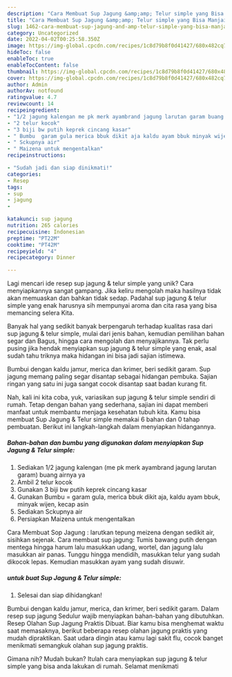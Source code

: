 ```yaml
---
description: "Cara Membuat Sup Jagung &amp;amp; Telur simple yang Bisa Manjain Lidah"
title: "Cara Membuat Sup Jagung &amp;amp; Telur simple yang Bisa Manjain Lidah"
slug: 1462-cara-membuat-sup-jagung-and-amp-telur-simple-yang-bisa-manjain-lidah
category: Uncategorized
date: 2022-04-02T00:25:58.350Z
image: https://img-global.cpcdn.com/recipes/1c8d79b8f0d41427/680x482cq70/sup-jagung-telur-simple-foto-resep-utama.jpg
hideToc: false
enableToc: true
enableTocContent: false
thumbnail: https://img-global.cpcdn.com/recipes/1c8d79b8f0d41427/680x482cq70/sup-jagung-telur-simple-foto-resep-utama.jpg
cover: https://img-global.cpcdn.com/recipes/1c8d79b8f0d41427/680x482cq70/sup-jagung-telur-simple-foto-resep-utama.jpg
author: Admin
authorAv: notfound
ratingvalue: 4.7
reviewcount: 14
recipeingredient:
- "1/2 jagung kalengan me pk merk ayambrand jagung larutan garam buang airnya ya"
- "2 telur kocok"
- "3 biji bw putih keprek cincang kasar"
- " Bumbu  garam gula merica bbuk dikit aja kaldu ayam bbuk minyak wijen kecap asin"
- " Sckupnya air"
- " Maizena untuk mengentalkan"
recipeinstructions:

- "Sudah jadi dan siap dinikmati!"
categories:
- Resep
tags:
- sup
- jagung
- 

katakunci: sup jagung  
nutrition: 265 calories
recipecuisine: Indonesian
preptime: "PT22M"
cooktime: "PT42M"
recipeyield: "4"
recipecategory: Dinner

---
```





Lagi mencari ide resep sup jagung &amp; telur simple yang unik? Cara menyiapkannya sangat gampang. Jika keliru mengolah maka hasilnya tidak akan memuaskan dan bahkan tidak sedap. Padahal sup jagung &amp; telur simple yang enak harusnya sih mempunyai aroma dan cita rasa yang bisa memancing selera Kita.





Banyak hal yang sedikit banyak berpengaruh terhadap kualitas rasa dari sup jagung &amp; telur simple, mulai dari jenis bahan, kemudian pemilihan bahan segar dan Bagus, hingga cara mengolah dan menyajikannya. Tak perlu pusing jika hendak menyiapkan sup jagung &amp; telur simple yang enak,      asal sudah tahu triknya maka hidangan ini bisa jadi sajian istimewa.














Bumbui dengan kaldu jamur, merica dan krimer, beri sedikit garam. Sup jagung memang paling segar disantap sebagai hidangan pembuka. Sajian ringan yang satu ini juga sangat cocok disantap saat badan kurang fit.






Nah, kali ini kita coba, yuk, variasikan sup jagung &amp; telur simple sendiri di rumah. Tetap dengan bahan yang sederhana, sajian ini dapat memberi manfaat untuk membantu menjaga kesehatan tubuh kita. Kamu bisa membuat Sup Jagung &amp; Telur simple memakai 6 bahan dan 0 tahap pembuatan. Berikut ini langkah-langkah dalam menyiapkan hidangannya.

<!--inarticleads1-->

##### Bahan-bahan dan bumbu yang digunakan dalam menyiapkan Sup Jagung &amp; Telur simple:

1. Sediakan 1/2 jagung kalengan (me pk merk ayambrand jagung larutan garam) buang airnya ya
1. Ambil 2 telur kocok
1. Gunakan 3 biji bw putih keprek cincang kasar
1. Gunakan  Bumbu = garam gula, merica bbuk dikit aja, kaldu ayam bbuk, minyak wijen, kecap asin
1. Sediakan  Sckupnya air
1. Persiapkan  Maizena untuk mengentalkan


Cara Membuat Sop Jagung : larutkan tepung meizena dengan sedikit air, sisihkan sejenak. Cara membuat sup jagung: Tumis bawang putih dengan mentega hingga harum lalu masukkan udang, wortel, dan jagung lalu masukkan air panas. Tunggu hingga mendidih, masukkan telur yang sudah dikocok lepas. Kemudian masukkan ayam yang sudah disuwir. 

<!--inarticleads2-->

#####  untuk buat Sup Jagung &amp; Telur simple:


1. Selesai dan siap dihidangkan!

Bumbui dengan kaldu jamur, merica, dan krimer, beri sedikit garam. Dalam resep sup jagung Sedulur wajib menyiapkan bahan-bahan yang dibutuhkan. Resep Olahan Sup Jagung Praktis Dibuat. Biar kamu bisa menghemat waktu saat memasaknya, berikut beberapa resep olahan jagung praktis yang mudah dipraktikan. Saat udara dingin atau kamu lagi sakit flu, cocok banget menikmati semangkuk olahan sup jagung praktis. 

Gimana nih? Mudah bukan? Itulah cara menyiapkan sup jagung &amp; telur simple yang bisa anda lakukan di rumah. Selamat menikmati
